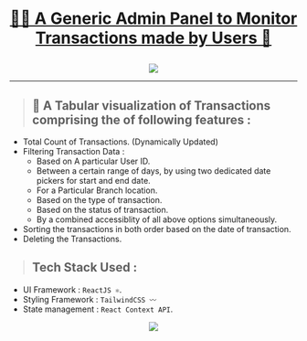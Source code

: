 <h1>
<p align="center"><a href="https://debugagrawal.github.io/AdminPanel-MahFin/">👨‍💻 A Generic Admin Panel to Monitor Transactions made by Users 💱</a></p>
</h1>


<p align="center"><img src="https://github.com/DebugAgrawal/AdminPanel-MahFin/assets/64848982/c58b7e49-92e1-4dfa-9087-d510dd5a388f"></p>

---

> ## 🎯 A Tabular visualization of Transactions comprising the of following features :
- Total Count of Transactions. (Dynamically Updated)
- Filtering Transaction Data :
  -  Based on A particular User ID.
  -  Between a certain range of days, by using two dedicated date pickers for start and end date.
  -  For a Particular Branch location.
  -  Based on the type of transaction.
  -  Based on the status of transaction.
  -  By a combined accessiblity of all above options simultaneously.
- Sorting the transactions in both order based on the date of transaction.
- Deleting the Transactions.

> ## Tech Stack Used :
- UI Framework : `ReactJS ⚛`.
- Styling Framework : `TailwindCSS 〰`
- State management : `React Context API`.

<p align="center">
<img src="https://api.visitorbadge.io/api/visitors?path=https%3A%2F%2Fgithub.com%2FDebugAgrawal%2AdminPanel-MahFin&label=Hello+Visitor&labelColor=%23dce775&countColor=%23000000&style=flat" />
</p>
